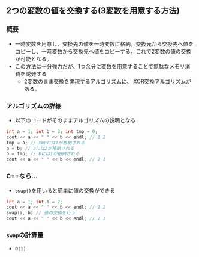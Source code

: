 ## 2つの変数の値を交換する(3変数を用意する方法)
### 概要
- 一時変数を用意し、交換先の値を一時変数に格納。交換元から交換先へ値をコピーし、一時変数から交換先へ値をコピーする。これで2変数の値の交換が可能となる。
- この方法は十分強力だが、1つ余分に変数を用意することで無駄なメモリ消費を誘発する
  - 2変数のまま交換を実現するアルゴリズムに、 [XOR交換アルゴリズム](/Algorithm/xor-swap.md)がある。

### アルゴリズムの詳細
- 以下のコードがそのままアルゴリズムの説明となる

```cpp
int a = 1; int b = 2; int tmp = 0;
cout << a << " " << b << endl; // 1 2
tmp = a; // tmpには1が格納される
a = b; // aには2が格納される
b = tmp; // bには1が格納される
cout << a << " " << b << endl; // 2 1
```

### C++なら...
- `swap()`を用いると簡単に値の交換ができる

```cpp
int a = 1; int b = 2;
cout << a << " " << b << endl; // 1 2
swap(a, b) // 値の交換を行う
cout << a << " " << b << endl; // 2 1
```

### `swap`の計算量
- `O(1)`
